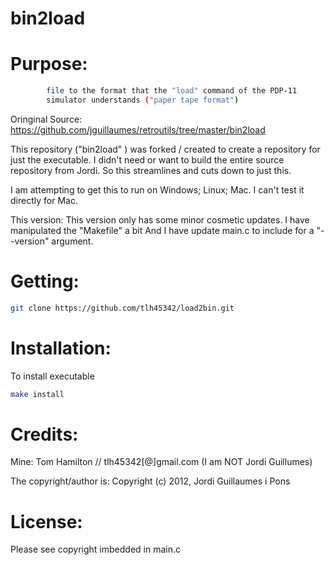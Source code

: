 # bin2load

# Purpose:

```bash
		file to the format that the "load" command of the PDP-11
		simulator understands ("paper tape format")
```
  
Oringinal Source:
https://github.com/jguillaumes/retroutils/tree/master/bin2load

This repository ("bin2load" ) was forked / created to create a repository for just the executable.  I didn't need or want to build the entire source repository from Jordi.  So this streamlines and cuts down to just this.

I am attempting to get this to run on Windows; Linux; Mac.  I can't test it directly for Mac.

This version:
This version only has some minor cosmetic updates.  I have manipulated the "Makefile" a bit
And I have update main.c to include for a "--version" argument.

# Getting:

```bash
git clone https://github.com/tlh45342/load2bin.git
```

# Installation:

To  install executable

```bash
make install
```

# Credits:

Mine:  Tom Hamilton // tlh45342[@]gmail.com  (I am NOT Jordi Guillumes)

The copyright/author is: Copyright (c) 2012, Jordi Guillaumes i Pons

# License:

Please see copyright imbedded in main.c
